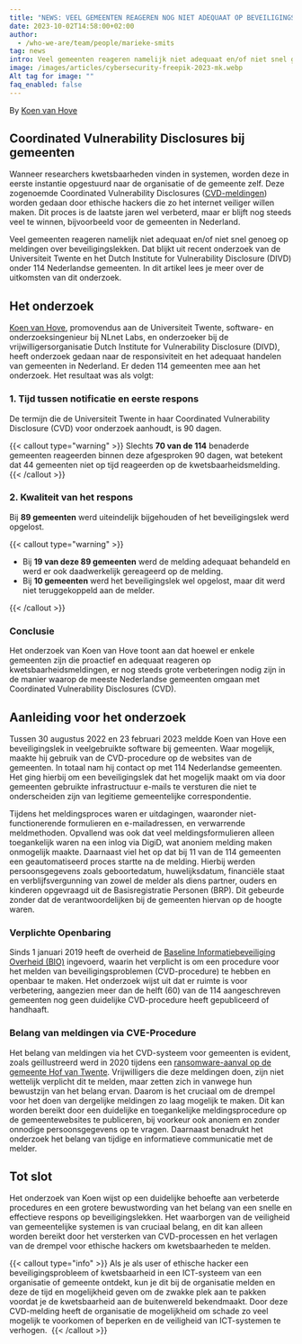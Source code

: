 ```yaml
---
title: "NEWS: VEEL GEMEENTEN REAGEREN NOG NIET ADEQUAAT OP BEVEILIGINGSLEKKEN"
date: 2023-10-02T14:58:00+02:00
author:
  - /who-we-are/team/people/marieke-smits
tag: news
intro: Veel gemeenten reageren namelijk niet adequaat en/of niet snel genoeg op meldingen over beveiligingslekken. Dat blijkt uit recent onderzoek van de Universiteit Twente en het Dutch Institute for Vulnerability Disclosure (DIVD) onder 114 Nederlandse gemeenten. In dit artikel lees je meer over de uitkomsten van dit onderzoek.
image: /images/articles/cybersecurity-freepik-2023-mk.webp
Alt tag for image: ""
faq_enabled: false
---
```

By [Koen van Hove](https://staging.divd.nl/who-we-are/team/people/koen-van-hove/)

## Coordinated Vulnerability Disclosures bij gemeenten

Wanneer researchers kwetsbaarheden vinden in systemen, worden deze in eerste instantie opgestuurd naar de organisatie of de gemeente zelf. Deze zogenoemde Coordinated Vulnerability Disclosures ([CVD-meldingen](https://www.divd.nl/dictionary/)) worden gedaan door ethische hackers die zo het internet veiliger willen maken. Dit proces is de laatste jaren wel verbeterd, maar er blijft nog steeds veel te winnen, bijvoorbeeld voor de gemeenten in Nederland.

Veel gemeenten reageren namelijk niet adequaat en/of niet snel genoeg op meldingen over beveiligingslekken. Dat blijkt uit recent onderzoek van de Universiteit Twente en het Dutch Institute for Vulnerability Disclosure (DIVD) onder 114 Nederlandse gemeenten. In dit artikel lees je meer over de uitkomsten van dit onderzoek.

## Het onderzoek

[Koen van Hove](https://staging.divd.nl/who-we-are/team/people/koen-van-hove/), promovendus aan de Universiteit Twente, software- en onderzoeksingenieur bij NLnet Labs, en onderzoeker bij de vrijwilligersorganisatie Dutch Institute for Vulnerability Disclosure (DIVD), heeft onderzoek gedaan naar de responsiviteit en het adequaat handelen van gemeenten in Nederland. Er deden 114 gemeenten mee aan het onderzoek. Het resultaat was als volgt:

### 1. Tijd tussen notificatie en eerste respons

De termijn die de Universiteit Twente in haar Coordinated Vulnerability Disclosure (CVD) voor onderzoek aanhoudt, is 90 dagen.

{{< callout type="warning" >}}
Slechts **70 van de 114** benaderde gemeenten reageerden binnen deze afgesproken 90 dagen, wat betekent dat 44 gemeenten niet op tijd reageerden op de kwetsbaarheidsmelding.
{{< /callout >}}

### 2. Kwaliteit van het respons 

Bij **89 gemeenten** werd uiteindelijk bijgehouden of het beveiligingslek werd opgelost. 

{{< callout type="warning" >}}

- Bij **19 van deze 89 gemeenten** werd de melding adequaat behandeld en werd er ook daadwerkelijk gereageerd op de melding.
- Bij **10 gemeenten** werd het beveiligingslek wel opgelost, maar dit werd niet teruggekoppeld aan de melder.

{{< /callout >}}

### Conclusie

Het onderzoek van Koen van Hove toont aan dat hoewel er enkele gemeenten zijn die proactief en adequaat reageren op kwetsbaarheidsmeldingen, er nog steeds grote verbeteringen nodig zijn in de manier waarop de meeste Nederlandse gemeenten omgaan met Coordinated Vulnerability Disclosures (CVD).

## Aanleiding voor het onderzoek

Tussen 30 augustus 2022 en 23 februari 2023 meldde Koen van Hove een beveiligingslek in veelgebruikte software bij gemeenten. Waar mogelijk, maakte hij gebruik van de CVD-procedure op de websites van de gemeenten. In totaal nam hij contact op met 114 Nederlandse gemeenten. Het ging hierbij om een beveiligingslek dat het mogelijk maakt om via door gemeenten gebruikte infrastructuur e-mails te versturen die niet te onderscheiden zijn van legitieme gemeentelijke correspondentie.

Tijdens het meldingsproces waren er uitdagingen, waaronder niet-functionerende formulieren en e-mailadressen, en verwarrende meldmethoden. Opvallend was ook dat veel meldingsformulieren alleen toegankelijk waren na een inlog via DigiD, wat anoniem melding maken onmogelijk maakte. Daarnaast viel het op dat bij 11 van de 114 gemeenten een geautomatiseerd proces startte na de melding. Hierbij werden persoonsgegevens zoals geboortedatum, huwelijksdatum, financiële staat en verblijfsvergunning van zowel de melder als diens partner, ouders en kinderen opgevraagd uit de Basisregistratie Personen (BRP). Dit gebeurde zonder dat de verantwoordelijken bij de gemeenten hiervan op de hoogte waren.

### Verplichte Openbaring

Sinds 1 januari 2019 heeft de overheid de [Baseline Informatiebeveiliging Overheid (BIO)](https://www.digitaleoverheid.nl/overzicht-van-alle-onderwerpen/cybersecurity/bio-en-ensia/baseline-informatiebeveiliging-overheid/) ingevoerd, waarin het verplicht is om een procedure voor het melden van beveiligingsproblemen (CVD-procedure) te hebben en openbaar te maken. Het onderzoek wijst uit dat er ruimte is voor verbetering, aangezien meer dan de helft (60) van de 114 aangeschreven gemeenten nog geen duidelijke CVD-procedure heeft gepubliceerd of handhaaft.

### Belang van meldingen via CVE-Procedure

Het belang van meldingen via het CVD-systeem voor gemeenten is evident, zoals geïllustreerd werd in 2020 tijdens een [ransomware-aanval op de gemeente Hof van Twente](https://www.legalz.nl/blog/gemeente-ransomware#:~:text=In%202020%20wordt%20de%20gemeente,verhalen%20op%20haar%20IT%2Dleverancier.). Vrijwilligers die deze meldingen doen, zijn niet wettelijk verplicht dit te melden, maar zetten zich in vanwege hun bewustzijn van het belang ervan. Daarom is het cruciaal om de drempel voor het doen van dergelijke meldingen zo laag mogelijk te maken. Dit kan worden bereikt door een duidelijke en toegankelijke meldingsprocedure op de gemeentewebsites te publiceren, bij voorkeur ook anoniem en zonder onnodige persoonsgegevens op te vragen. Daarnaast benadrukt het onderzoek het belang van tijdige en informatieve communicatie met de melder.

## Tot slot

Het onderzoek van Koen wijst op een duidelijke behoefte aan verbeterde procedures en een grotere bewustwording van het belang van een snelle en effectieve respons op beveiligingslekken. Het waarborgen van de veiligheid van gemeentelijke systemen is van cruciaal belang, en dit kan alleen worden bereikt door het versterken van CVD-processen en het verlagen van de drempel voor ethische hackers om kwetsbaarheden te melden.

{{< callout type="info" >}}
Als je als user of ethische hacker een beveiligingsprobleem of kwetsbaarheid in een ICT-systeem van een organisatie of gemeente ontdekt, kun je dit bij de organisatie melden en deze de tijd en mogelijkheid geven om de zwakke plek aan te pakken voordat je de kwetsbaarheid aan de buitenwereld bekendmaakt. Door deze CVD-melding heeft de organisatie de mogelijkheid om schade zo veel mogelijk te voorkomen of beperken en de veiligheid van ICT-systemen te verhogen. 
{{< /callout >}}

